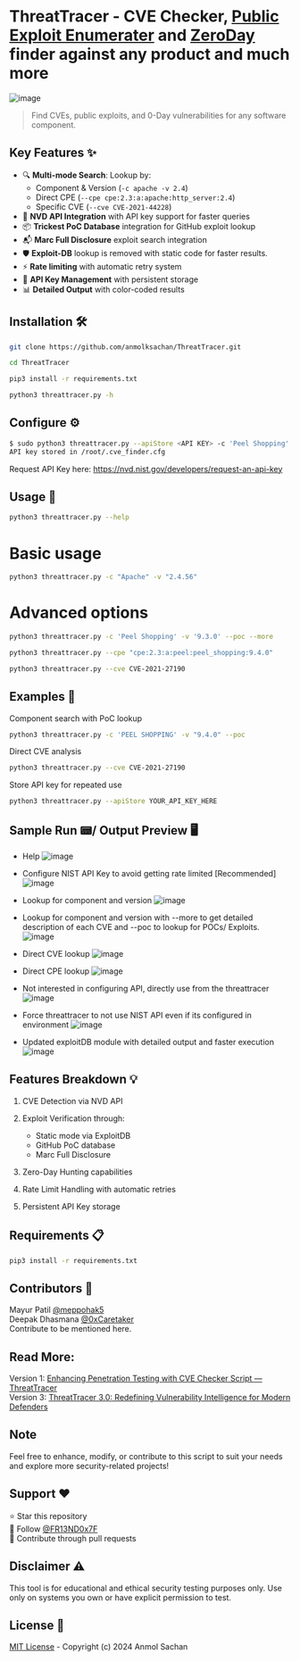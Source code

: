 # ThreatTracer - CVE Checker, [Public Exploit Enumerater](https://github.com/anmolksachan/ThreatTracer/blob/main/README.md#public-exploit) and [ZeroDay](https://github.com/anmolksachan/ThreatTracer/assets/60771253/65328a63-a0dd-4902-b7f9-0346564480dc) finder against any product and much more

<!--![ThreatTracer Banner version 2 1 OLD ](https://github.com/anmolksachan/ThreatTracer/assets/60771253/77092c9f-f3f2-401d-8b16-d4a21a945249)-->
<!--![ThreatTracer Banner version 2 1 ](https://github.com/anmolksachan/ThreatTracer/assets/60771253/58f8e429-700d-4067-a007-518ee00a7ef7)-->
<!--<img alt="Screenshot 2024-02-09 at 7 05 14 PM" src="https://github.com/anmolksachan/ThreatTracer/assets/60771253/1be90c9e-ac0a-4038-b0f5-7aa4e5cde29f">-->
![image](https://github.com/user-attachments/assets/b5745616-d052-4c79-b0b3-774377f41ab0)

> Find CVEs, public exploits, and 0-Day vulnerabilities for any software component.

## Key Features ✨
- 🔍 **Multi-mode Search**: Lookup by:
  - Component & Version (`-c apache -v 2.4`)
  - Direct CPE (`--cpe cpe:2.3:a:apache:http_server:2.4`)
  - Specific CVE (`--cve CVE-2021-44228`)
- 🚀 **NVD API Integration** with API key support for faster queries
- 📦 **Trickest PoC Database** integration for GitHub exploit lookup
- 📬 **Marc Full Disclosure** exploit search integration
- 🛡️ **Exploit-DB** lookup is removed with static code for faster results.
- ⚡ **Rate limiting** with automatic retry system
- 🔐 **API Key Management** with persistent storage
- 📊 **Detailed Output** with color-coded results

## Installation 🛠️
```bash
git clone https://github.com/anmolksachan/ThreatTracer.git
```
```bash
cd ThreatTracer
```
```bash
pip3 install -r requirements.txt
```
```bash
python3 threattracer.py -h
```

## Configure ⚙️
```bash 
$ sudo python3 threattracer.py --apiStore <API KEY> -c 'Peel Shopping' -v '9.3.0'
API key stored in /root/.cve_finder.cfg
```
Request API Key here: https://nvd.nist.gov/developers/request-an-api-key

## Usage 🚀
```bash
python3 threattracer.py --help
```
# Basic usage

```bash
python3 threattracer.py -c "Apache" -v "2.4.56"
```
# Advanced options
```bash
python3 threattracer.py -c 'Peel Shopping' -v '9.3.0' --poc --more
```
```bash
python3 threattracer.py --cpe "cpe:2.3:a:peel:peel_shopping:9.4.0"
```
```bash
python3 threattracer.py --cve CVE-2021-27190
```

## Examples 📌 

 Component search with PoC lookup
```bash
python3 threattracer.py -c 'PEEL SHOPPING' -v "9.4.0" --poc
```
 Direct CVE analysis
```bash
python3 threattracer.py --cve CVE-2021-27190
```
 Store API key for repeated use
```bash
python3 threattracer.py --apiStore YOUR_API_KEY_HERE
```

## Sample Run 📟/ Output Preview 🖥️
- Help
![image](https://github.com/user-attachments/assets/ab47f588-9388-4268-b531-73e92a0a4fc1)

- Configure NIST API Key to avoid getting rate limited [Recommended]
![image](https://github.com/user-attachments/assets/714ddb75-b6d3-4f40-b18f-9106946e489b)

- Lookup for component and version
![image](https://github.com/user-attachments/assets/69b3d89e-26db-4a2b-8a68-e319341200f0)

- Lookup for component and version with --more to get detailed description of each CVE and --poc to lookup for POCs/ Exploits.
![image](https://github.com/user-attachments/assets/e767f004-d5a4-495d-b68c-ca27c62d1ebe)

- Direct CVE lookup
![image](https://github.com/user-attachments/assets/d0276a2e-e7d0-4b99-9f7a-b8456c5729c6)

- Direct CPE lookup
![image](https://github.com/user-attachments/assets/c6504bd5-d574-4b54-a4e4-d839cecff75d)

- Not interested in configuring API, directly use from the threattracer
![image](https://github.com/user-attachments/assets/20cedf8a-3592-4c38-a10a-7df5b154bbfd)

- Force threattracer to not use NIST API even if its configured in environment
![image](https://github.com/user-attachments/assets/e05eea1a-8eb0-46eb-b56a-19692b6e657c)

- Updated exploitDB module with detailed output and faster execution
![image](https://github.com/user-attachments/assets/ed09433d-b850-4e8b-9fcb-b297087aebaf)

## Features Breakdown 💡 

   1. CVE Detection  via NVD API
   2. Exploit Verification  through:
        - Static mode via ExploitDB
        - GitHub PoC database
        - Marc Full Disclosure
         
   3. Zero-Day Hunting  capabilities
   4. Rate Limit Handling  with automatic retries
   5. Persistent API Key  storage

## Requirements 📋 
```bash
pip3 install -r requirements.txt
```
## Contributors 🤝
Mayur Patil [@meppohak5](https://github.com/meppohak5) <br>
Deepak Dhasmana [@0xCaretaker](https://github.com/0xCaretaker) <br>
Contribute to be mentioned here.

## Read More:
Version 1: [Enhancing Penetration Testing with CVE Checker Script — ThreatTracer](https://anmolksachan.medium.com/enhancing-penetration-testing-with-cve-checker-script-threattracer-p-484487747a77)<br>
Version 3: [ThreatTracer 3.0: Redefining Vulnerability Intelligence for Modern Defenders](https://anmolksachan.medium.com/threattracer-3-0-redefining-vulnerability-intelligence-for-modern-defenders-7661ffc11873)

## Note
Feel free to enhance, modify, or contribute to this script to suit your needs and explore more security-related projects!

## Support ❤️ 

   ⭐ Star this repository<br>
   📣 Follow  [@FR13ND0x7F](https://twitter.com/fr13nd0x7f)<br>
   🤝 Contribute through pull requests

## Disclaimer ⚠️ 

This tool is for educational and ethical security testing purposes only. Use only on systems you own or have explicit permission to test. 

## License 📜 

[MIT License](https://github.com/anmolksachan/ThreatTracer?tab=MIT-1-ov-file#readme)  - Copyright (c) 2024 Anmol Sachan 
